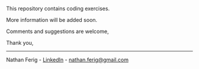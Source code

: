 This repository contains coding exercises.

More information will be added soon.

Comments and suggestions are welcome,

Thank you,

---

Nathan Ferig - [LinkedIn](https://www.linkedin.com/in/nathanferig/ "LinkedIn") - nathan.ferig@gmail.com